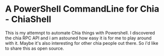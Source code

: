 # A PowerShell CommandLine for Chia - ChiaShell

This is my attemnpt to automate Chia things with Powershell. I discovered the chia RPC API and i am astouned how easy it is for me to play around with it. Maybe it's also interesting for other chia people out there. So i'd like to share this as open source.

